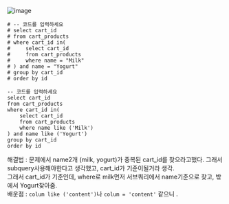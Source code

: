 ![image](https://user-images.githubusercontent.com/84604563/151902184-fa230b65-c22c-4256-947d-3d33d782211e.png)


```mysql
# -- 코드를 입력하세요
# select cart_id
# from cart_products
# where cart_id in(
#     select cart_id
#     from cart_products
#     where name = "Milk"
# ) and name = "Yogurt"
# group by cart_id
# order by id

-- 코드를 입력하세요
select cart_id
from cart_products
where cart_id in(
    select cart_id
    from cart_products
    where name like ('Milk')
) and name like ('Yogurt')
group by cart_id
order by id
```

해결법 : 문제에서 name2개 (milk, yogurt)가 중복된 cart_id를 찾으라고했다. 그래서 subquery사용해야한다고 생각했고, cart_id가 기준이될거라 생각.  
그래서 cart_id가 기준인데, where로 milk먼저 서브쿼리에서 name기준으로 찾고, 밖에서 Yogurt찾아줌.  
배운점 : ```colum like ('content')```나 ```colum = 'content'``` 같으니 .
